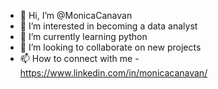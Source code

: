 - 👋 Hi, I’m @MonicaCanavan
- 👀 I’m interested in becoming a data analyst
- 🌱 I’m currently learning python
- 💞️ I’m looking to collaborate on new projects
- 📫 How to connect with me - https://www.linkedin.com/in/monicacanavan/

<!---
MonicaCanavan/MonicaCanavan is a ✨ special ✨ repository because its `README.md` (this file) appears on your GitHub profile.
You can click the Preview link to take a look at your changes.
--->
